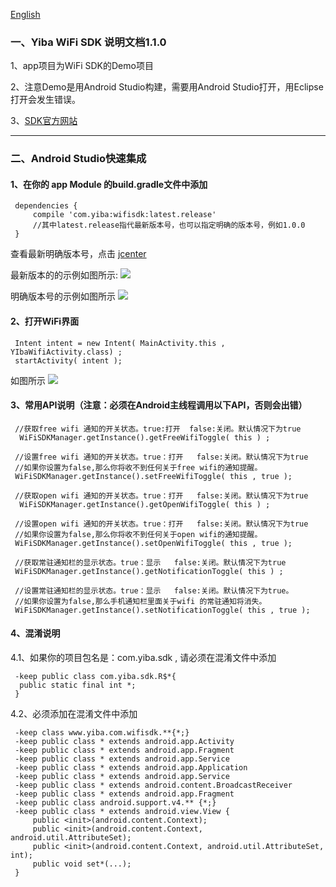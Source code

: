[English](README_en.md)


### 一、Yiba WiFi SDK 说明文档1.1.0
 1、app项目为WiFi SDK的Demo项目
 
 2、注意Demo是用Android Studio构建，需要用Android Studio打开，用Eclipse打开会发生错误。
 
 3、[SDK官方网站](http://global.18wifibank.com/)
 
---


### 二、Android Studio快速集成
 
#### 1、在你的 app Module 的build.gradle文件中添加
```
 dependencies {
     compile 'com.yiba:wifisdk:latest.release'
     //其中latest.release指代最新版本号，也可以指定明确的版本号，例如1.0.0
 }
```
 查看最新明确版本号，点击 [jcenter](http://jcenter.bintray.com/com/yiba/wifisdk/)
 
 最新版本的的示例如图所示:
 ![](http://i2.buimg.com/567571/69c62f08ef69e2a9.png)
 
 明确版本号的示例如图所示
 ![](http://i2.buimg.com/567571/0abc4b2047ec2952.png)
 
#### 2、打开WiFi界面
```
 Intent intent = new Intent( MainActivity.this , YIbaWifiActivity.class) ;
 startActivity( intent );
```
 如图所示
 ![](http://i2.buimg.com/567571/976f52477c954722.png)
 
 
#### 3、常用API说明（注意：必须在Android主线程调用以下API，否则会出错）
```
 //获取free wifi 通知的开关状态。true:打开  false:关闭。默认情况下为true
  WiFiSDKManager.getInstance().getFreeWifiToggle( this ) ;
 
 //设置free wifi 通知的开关状态。true：打开   false:关闭。默认情况下为true
 //如果你设置为false,那么你将收不到任何关于free wifi的通知提醒。
 WiFiSDKManager.getInstance().setFreeWifiToggle( this , true );
 
 //获取open wifi 通知的开关状态。true：打开   false:关闭。默认情况下为true
  WiFiSDKManager.getInstance().getOpenWifiToggle( this ) ;
 
 //设置open wifi 通知的开关状态。true：打开   false:关闭。默认情况下为true
 //如果你设置为false,那么你将收不到任何关于open wifi的通知提醒。
 WiFiSDKManager.getInstance().setOpenWifiToggle( this , true );
 
 //获取常驻通知栏的显示状态。true：显示   false:关闭。默认情况下为true
 WiFiSDKManager.getInstance().getNotificationToggle( this ) ;
 
 //设置常驻通知栏的显示状态。true：显示   false:关闭。默认情况下为true。
 //如果你设置为false,那么手机通知栏里面关于wifi 的常驻通知将消失。
 WiFiSDKManager.getInstance().setNotificationToggle( this , true );
```
 
#### 4、混淆说明
  4.1、如果你的项目包名是：com.yiba.sdk , 请必须在混淆文件中添加
```
 -keep public class com.yiba.sdk.R$*{
  public static final int *;
 }
```
  4.2、必须添加在混淆文件中添加
``` 
 -keep class www.yiba.com.wifisdk.**{*;}
 -keep public class * extends android.app.Activity
 -keep public class * extends android.app.Fragment
 -keep public class * extends android.app.Service
 -keep public class * extends android.app.Application
 -keep public class * extends android.app.Service
 -keep public class * extends android.content.BroadcastReceiver
 -keep public class * extends android.app.Fragment
 -keep public class android.support.v4.** {*;}
 -keep public class * extends android.view.View {
     public <init>(android.content.Context);
     public <init>(android.content.Context, android.util.AttributeSet);
     public <init>(android.content.Context, android.util.AttributeSet, int);
     public void set*(...);
 }
``` 

